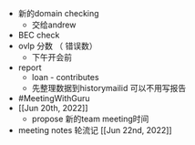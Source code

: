 - 新的domain checking
	- 交给andrew
- BEC check
- ovlp 分数 （ 错误数）
	- 下午开会前
- report
	- loan - contributes
	- 先整理数据到historymailid 可以不用写报告
- #MeetingWithGuru
- [[Jun 20th, 2022]]
	- propose 新的team meeting时间
- meeting notes 轮流记 [[Jun 22nd, 2022]]